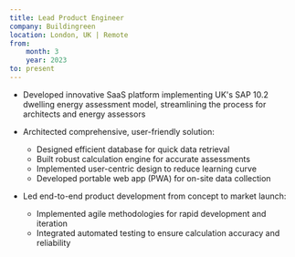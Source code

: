 ```yaml
---
title: Lead Product Engineer
company: Buildingreen
location: London, UK | Remote
from: 
    month: 3
    year: 2023
to: present
---
```

* Developed innovative SaaS platform implementing UK's SAP 10.2 dwelling energy assessment model, streamlining the process for architects and energy assessors

* Architected comprehensive, user-friendly solution:
  * Designed efficient database for quick data retrieval
  * Built robust calculation engine for accurate assessments
  * Implemented user-centric design to reduce learning curve
  * Developed portable web app (PWA) for on-site data collection

* Led end-to-end product development from concept to market launch:
  * Implemented agile methodologies for rapid development and
  iteration
  * Integrated automated testing to ensure calculation accuracy and reliability
